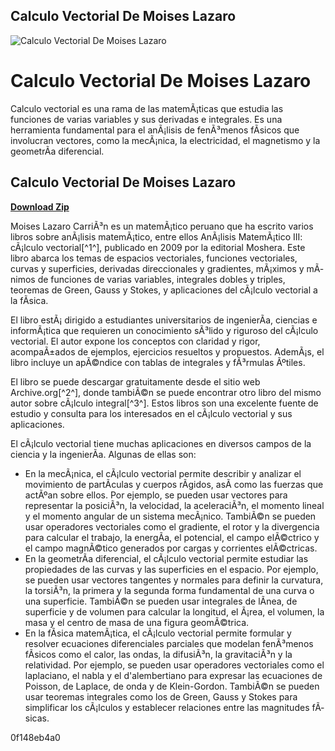 ## Calculo Vectorial De Moises Lazaro

 
![Calculo Vectorial De Moises Lazaro](https://encrypted-tbn3.gstatic.com/images?q=tbn:ANd9GcRLprMInB4WdeHGnwwIo9-12JhcI8FN-Qe52As0u8641US8ln26xPY-Iqr9)

 
# Calculo Vectorial De Moises Lazaro
 
Calculo vectorial es una rama de las matemÃ¡ticas que estudia las funciones de varias variables y sus derivadas e integrales. Es una herramienta fundamental para el anÃ¡lisis de fenÃ³menos fÃ­sicos que involucran vectores, como la mecÃ¡nica, la electricidad, el magnetismo y la geometrÃ­a diferencial.
 
## Calculo Vectorial De Moises Lazaro


[**Download Zip**](https://www.google.com/url?q=https%3A%2F%2Furlgoal.com%2F2tLaIp&sa=D&sntz=1&usg=AOvVaw2ysYbyR9sCnPwj_yUwkv4T)

 
Moises Lazaro CarriÃ³n es un matemÃ¡tico peruano que ha escrito varios libros sobre anÃ¡lisis matemÃ¡tico, entre ellos AnÃ¡lisis MatemÃ¡tico III: cÃ¡lculo vectorial[^1^], publicado en 2009 por la editorial Moshera. Este libro abarca los temas de espacios vectoriales, funciones vectoriales, curvas y superficies, derivadas direccionales y gradientes, mÃ¡ximos y mÃ­nimos de funciones de varias variables, integrales dobles y triples, teoremas de Green, Gauss y Stokes, y aplicaciones del cÃ¡lculo vectorial a la fÃ­sica.
 
El libro estÃ¡ dirigido a estudiantes universitarios de ingenierÃ­a, ciencias e informÃ¡tica que requieren un conocimiento sÃ³lido y riguroso del cÃ¡lculo vectorial. El autor expone los conceptos con claridad y rigor, acompaÃ±ados de ejemplos, ejercicios resueltos y propuestos. AdemÃ¡s, el libro incluye un apÃ©ndice con tablas de integrales y fÃ³rmulas Ãºtiles.
 
El libro se puede descargar gratuitamente desde el sitio web Archive.org[^2^], donde tambiÃ©n se puede encontrar otro libro del mismo autor sobre cÃ¡lculo integral[^3^]. Estos libros son una excelente fuente de estudio y consulta para los interesados en el cÃ¡lculo vectorial y sus aplicaciones.

El cÃ¡lculo vectorial tiene muchas aplicaciones en diversos campos de la ciencia y la ingenierÃ­a. Algunas de ellas son:
 
- En la mecÃ¡nica, el cÃ¡lculo vectorial permite describir y analizar el movimiento de partÃ­culas y cuerpos rÃ­gidos, asÃ­ como las fuerzas que actÃºan sobre ellos. Por ejemplo, se pueden usar vectores para representar la posiciÃ³n, la velocidad, la aceleraciÃ³n, el momento lineal y el momento angular de un sistema mecÃ¡nico. TambiÃ©n se pueden usar operadores vectoriales como el gradiente, el rotor y la divergencia para calcular el trabajo, la energÃ­a, el potencial, el campo elÃ©ctrico y el campo magnÃ©tico generados por cargas y corrientes elÃ©ctricas.
- En la geometrÃ­a diferencial, el cÃ¡lculo vectorial permite estudiar las propiedades de las curvas y las superficies en el espacio. Por ejemplo, se pueden usar vectores tangentes y normales para definir la curvatura, la torsiÃ³n, la primera y la segunda forma fundamental de una curva o una superficie. TambiÃ©n se pueden usar integrales de lÃ­nea, de superficie y de volumen para calcular la longitud, el Ã¡rea, el volumen, la masa y el centro de masa de una figura geomÃ©trica.
- En la fÃ­sica matemÃ¡tica, el cÃ¡lculo vectorial permite formular y resolver ecuaciones diferenciales parciales que modelan fenÃ³menos fÃ­sicos como el calor, las ondas, la difusiÃ³n, la gravitaciÃ³n y la relatividad. Por ejemplo, se pueden usar operadores vectoriales como el laplaciano, el nabla y el d'alembertiano para expresar las ecuaciones de Poisson, de Laplace, de onda y de Klein-Gordon. TambiÃ©n se pueden usar teoremas integrales como los de Green, Gauss y Stokes para simplificar los cÃ¡lculos y establecer relaciones entre las magnitudes fÃ­sicas.

 0f148eb4a0
